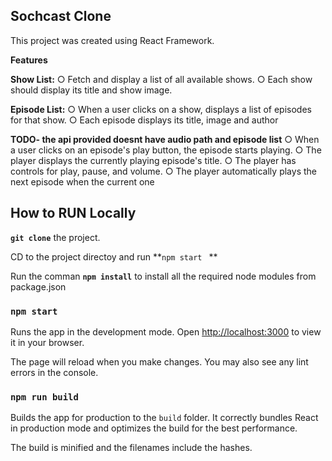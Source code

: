 ## **Sochcast Clone**

This project was created using React Framework.

**Features**

 **Show List:**
○ Fetch and display a list of all available shows.
○ Each show should display its title and show image.

**Episode List:**
○ When a user clicks on a show, displays a list of episodes for that show.
○ Each episode  displays its title, image and author

**TODO- the api provided doesnt have audio path and episode list**
○ When a user clicks on an episode's play button, the episode starts playing.
○ The player displays the currently playing episode's title.
○ The player has controls for play, pause, and volume.
○ The player automatically plays the next episode when the current one

## How to RUN Locally

**`git clone`** the project.

CD to the project directoy and run **`npm start
`
**

Run the comman **`npm install`** to install all the required node modules from package.json

### `npm start`

Runs the app in the development mode.
Open [http://localhost:3000](http://localhost:3000) to view it in your browser.

The page will reload when you make changes.
You may also see any lint errors in the console.

### `npm run build`

Builds the app for production to the `build` folder.
It correctly bundles React in production mode and optimizes the build for the best performance.

The build is minified and the filenames include the hashes.

